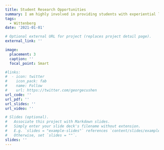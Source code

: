 ```yaml
---
title: Student Research Opportunities
summary: I am highly involved in providing students with experiential learning opportunities designing, conducting, and analyzing psychological research projects. Students frequently present their work at national and regional conferences.
tags:
  - Wittenberg
date: '2021-01-01'

# Optional external URL for project (replaces project detail page).
external_link: ''

image:
  placement: 3
  caption: ''
  focal_point: Smart

#links:
#  - icon: twitter
#    icon_pack: fab
#    name: Follow
#    url: https://twitter.com/georgecushen
url_code: ''
url_pdf: ''
url_slides: ''
url_video: ''

# Slides (optional).
#   Associate this project with Markdown slides.
#   Simply enter your slide deck's filename without extension.
#   E.g. `slides = "example-slides"` references `content/slides/example-slides.md`.
#   Otherwise, set `slides = ""`.
slides: ''
---
```

